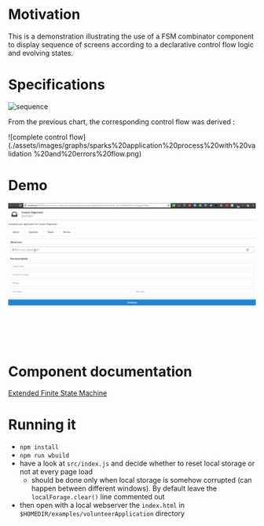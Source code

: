 # Motivation
This is a demonstration illustrating the use of a FSM combinator component to display sequence of screens according to a declarative control flow logic and evolving states.

# Specifications
![sequence](https://camo.githubusercontent.com/d64fd08f45bd5c28e5cd237ef095f5181c89ea72/687474703a2f2f692e696d6775722e636f6d2f42466a6667575a2e706e67)

From the previous chart, the corresponding control flow was derived :

![complete control flow](./assets/images/graphs/sparks%20application%20process%20with%20validation
%20and%20errors%20flow.png)

# Demo
![demo](assets/images/animated_demo.gif)

# Component documentation
[Extended Finite State Machine](http://brucou.github.io/projects/component-combinators/efsm/)

# Running it
- `npm install`
- `npm run wbuild`
- have a look at `src/index.js` and decide whether to reset local storage or not at every page load
  - should be done only when local storage is somehow corrupted (can happen between different 
  windows). By default leave the `localForage.clear()` line commented out
- then open with a local webserver the `index.html` in `$HOMEDIR/examples/volunteerApplication` directory 
